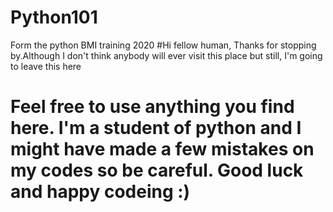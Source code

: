 # Python101
Form the python BMI training 2020
#Hi fellow human, Thanks for stopping by.Although I don't think anybody will ever visit this place but still, I'm going to leave this here
# Feel free to use anything you find here. I'm a student of python and I might have made a few mistakes on my codes so be careful. Good luck and happy codeing :)
